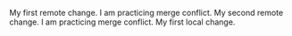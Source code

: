 My first remote change. I am practicing merge conflict.
My second remote change. I am practicing merge conflict.
My first local change.
